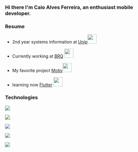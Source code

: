 ### Hi there I'm Caio Alves Ferreira, an enthusiast mobile developer.

### Resume
 
- 2nd year systems information at [Unip](https://unip.br)<img src="https://media.giphy.com/media/mC6p4Ikpj6KallrWxr/giphy.gif" width="30px">

- Currently working at [BRQ](http://www.brq.com/) <img src="https://media.giphy.com/media/lp6ZqyHa5z3v9FasLj/giphy.gif" width="30px"> 

- My favorite project [Motiv](https://github.com/CaioProgramming/Motiv)<img src="https://media.giphy.com/media/26DMXP3WqZ5HGXYVq/giphy.gif" width="30px"> 

- learning now [Flutter](https://flutter.dev) <img src="https://media.giphy.com/media/LpiVeIRgrqVsZJpM5H/giphy.gif" width="30px">


### Technologies
 <p align="center">
    <p><img src="https://img.shields.io/badge/-Kotlin-FE7A16?style=plastic&logo=Kotlin&logoColor=white"/></p>
    <p><img src="https://img.shields.io/badge/-Flutter-blue?style=plastic&logo=Flutter&logoColor=white"/></p>
    <p><img src="https://img.shields.io/badge/-Java-white?style=plastic&logo=Java&logoColor=orange"/></p>
    <p><img src="https://img.shields.io/badge/-Swift-white?style=plastic&logo=Swift&logoColor=orange"/></p>
    <p><img src="https://img.shields.io/badge/-JavaScript-yellow?style=plastic&logo=JavaScript&logoColor=black"/></p>
 </p>
 
